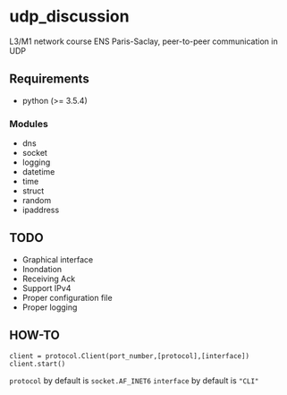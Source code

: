 # udp_discussion
L3/M1 network course ENS Paris-Saclay, peer-to-peer communication in UDP

## Requirements
  * python (>= 3.5.4)

### Modules
  * dns
  * socket
  * logging
  * datetime
  * time
  * struct
  * random
  * ipaddress

## TODO
  * Graphical interface
  * Inondation
  * Receiving Ack
  * Support IPv4
  * Proper configuration file
  * Proper logging

## HOW-TO
  ```python3
  client = protocol.Client(port_number,[protocol],[interface])
  client.start()
  ```
  `protocol` by default is `socket.AF_INET6`
  `interface` by default is `"CLI"`
